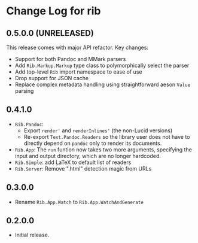 # Change Log for rib

## 0.5.0.0 (UNRELEASED)

This release comes with major API refactor. Key changes:

- Support for both Pandoc and MMark parsers
- Add `Rib.Markup.Markup` type class to polymorphically select the parser
- Add top-level `Rib` import namespace to ease of use
- Drop support for JSON cache
- Replace complex metadata handling using straightforward aeson `Value` parsing

## 0.4.1.0

- `Rib.Pandoc`: 
  - Export `render'` and `renderInlines'` (the non-Lucid versions)
  - Re-export `Text.Pandoc.Readers` so the library user does not have to directly depend on `pandoc` only to render its documents.
- `Rib.App`: The `run` funtion now takes two more arguments, specifying the input and output directory, which are no longer hardcoded.
- `Rib.Simple`: add LaTeX to default list of readers
- `Rib.Server`: Remove ".html" detection magic from URLs

## 0.3.0.0

- Rename `Rib.App.Watch` to `Rib.App.WatchAndGenerate`

## 0.2.0.0

- Initial release.

